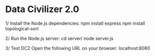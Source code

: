 # Data Civilizer 2.0

1/ Install the Node.js dependencies:
npm install express
npm install topological-sort

2/ Run the Node.js server:
cd server/
node server.js

3/ Test DC2
Open the following URL on your browser: localhost:8080
